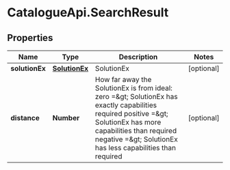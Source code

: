 # CatalogueApi.SearchResult

## Properties
Name | Type | Description | Notes
------------ | ------------- | ------------- | -------------
**solutionEx** | [**SolutionEx**](SolutionEx.md) | SolutionEx | [optional] 
**distance** | **Number** | How far away the SolutionEx is from ideal:    zero     &#x3D;&amp;gt; SolutionEx has exactly capabilities required    positive &#x3D;&amp;gt; SolutionEx has more capabilities than required    negative &#x3D;&amp;gt; SolutionEx has less capabilities than required | [optional] 


